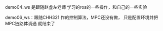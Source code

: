 demo04_ws 是跟随赵虚左老师 学习的ros的一些操作，和自己的一些实验 



demo06_ws：跟随CHH321 作的控制算法，MPC还没有做， 只是配置环境并把 MPC链路体调通 就结束了
